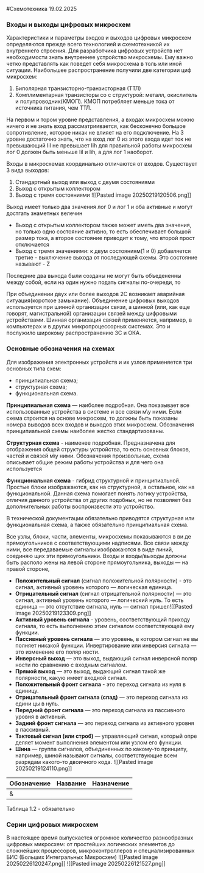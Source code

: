 #Схемотехника
19.02.2025
### Входы и выходы цифровых микросхем
Характеристики и параметры входов и выходов цифровых микросхем определяются прежде всего технологией и схемотехникой их внутреннего строения. Для разработчика цифровых устройств нет необходимости знать внутреннее устройство микросхемы. Ему важно четко представлять как поведет себя микросхема в толь или иной ситуации. Наибольшее распространение получили две категории циф микросхем:
1) Биполярная транзисторно-транзисторная (ТТЛ)
2) Комплиментарная транзисторы со с структурой: металл, окислитель и полупроводник(КМОП). КМОП потребляет меньше тока от источника питания, чем ТТЛ.

На первом и тором уровне представления, а входах микросхем можно ничего и не знать вход рассматриивается, как бесконечно большое сопротивление, которое никак не влияет на его подключение. На 3 уровне достаточно знать, что на вход лог 0 из этого входа идет ток не превышающий Iil не превышает Iih для правильной работы микросхем лог 0 должен быть меньше Iil и Iih, а для лог 1 наоборот. 

Входы в микросхемах координально отличаются от входов. Существует 3 вида выходов:
1) Стандартный выход или выход с двумя состояниями 
2) Выход с открытым коллектором 
3) Выход с тремя состояниями 
![[Pasted image 20250219120506.png]]

Выход имеет только два значения лог 0 и лог 1 и оба активные и могут достгать знаметных велечин
- Выход с открытым коллектором также может иметь два значения, но только одно состояние активно, то есть обеспечивает большой размер тока, а второе состояние приводит к тому, что второй прост отключается
- Выход с тремя значениями: к двум состояниям(1 и 0) добавляется третие - выключение выхода от последующей схемы. Это состояние называют - Z

Последние два выхода были созданы не могут быть объедененны между собой, если на один нужно подать сигналы по-очереди, то 

При объединении двух или более выходов 2С возникает аварийная ситуация(короткое замыкание). Объединение цифровых выходов используется при шинной организации связи, а шинной (или, как еще говорят, магистральной) организации связей между цифровыми устройствами. Шинная организация связей применяется, например, в компьютерах и в других микропроцессорных системах. Это и послужило широкому распространению 3С и ОКА.

### Основные обозначения на схемах
Для изображения электронных устройств и их узлов применяется три основных типа схем: 
- принципиальная схема;
- структурная схема; 
- функциональная схема.

**Принципиальная схема** — наиболее подробная. Она показывает все использованные устройства в системе и все связи м\у ними. Если схема строится на основе микросхем, то должны быть показаны номера выводов всех входов и выходов этих микросхем. Обозначения принципиальной схемы наиболее жестко стандартизованы.

**Структурная схема** - наименее подробная. Предназначена для отображения общей структуры устройства, то есть основных блоков, частей и связей м\у ними. Обозначения произвольные, схема описывает общие режим работы устройства и для чего она используется 

**Функциональная схема** -  гибрид структурной и принципиальной. Простые блоки изображаются, как на структурной, а остальное, как на функциональной. Данная схема помогает понять логику устройства, отличия данного устройства от других подобных, но не позволяет без дополнительных работы воспроизвести это устройство. 

В технической документации обязательно приводятся структурная или функциональная схема, а также обязательно принципиальная схема.

Все узлы, блоки, части, элементы, микросхемы показываются в ви де прямоугольников с соответствующими надписями. Все связи между ними, все передаваемые сигналы изображаются в виде линий, соединяю щих эти прямоугольники. Входы и входы/выходы должны быть располо жены на левой стороне прямоугольника, выходы — на правой стороне,

- **Положительный сигнал** (сигнал положительной полярности) - это сигнал, активный уровень которого — логическая единица.
- **Отрицательный сигнал** (сигнал отрицательной полярности) — это сигнал, активный уровень которого — логический нуль. То есть единица — это отсутствие сигнала, нуль — сигнал пришел![[Pasted image 20250219123309.png]]
- **Активный уровень сигнала** - уровень, соответствующий приходу сигнала, то есть выполнению этим сигналом соответствующей ему функции.
- **Пассивный уровень сигнала** — это уровень, в котором сигнал не вы полняет никакой функции. Инвертирование или инверсия сигнала — это изменение его поляр ности. 
- **Инверсный выход** — это выход, выдающий сигнал инверсной поляр ности по сравнению с входным сигналом. 
- **Прямой выход** — это выход, выдающий сигнал такой же полярности, какую имеет входной сигнал. 
- **Положительный фронт сигнала** - это переход сигнала из нуля в единицу. 
- **Отрицательный фронт сигнала (спад)** — это переход сигнала из едини цы в нуль. 
- **Передний фронт сигнала** — это переход сигнала из пассивного уровня в активный. 
- **Задний фронт сигнала** — это переход сигнала из активного уровня в пассивный. 
- **Тактовый сигнал (или строб)** — управляющий сигнал, который опре деляет момент выполнения элементом или узлом его функции. 
- **Шина** — группа сигналов, объединенных по какому-то принципу, например, шиной называют сигналы, соответствующие всем разрядам какого-то двоичного кода. ![[Pasted image 20250219124110.png]]



| **Обозначение** | **Название** | **Назначение** |
| --------------- | ------------ | -------------- |
| &               |              |                |
Таблица 1.2 - обязательно

### Серии цифровых микросхем
В настоящее время выпускается огромное количество разнообразных цифровых микросхем: от простейших логических элементов до сложнейших процессоров, микроконтроллеров и специализированных БИС (Больших Интегральных Микросхем)
![[Pasted image 20250226120247.png]]
![[Pasted image 20250226121527.png]]